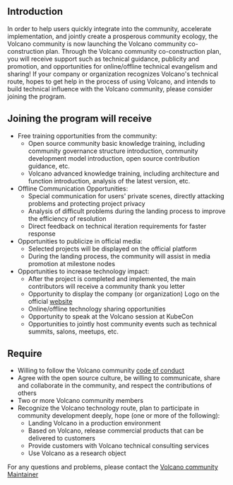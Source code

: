 ## Introduction
In order to help users quickly integrate into the community, accelerate implementation, and jointly create a prosperous community ecology, the Volcano community is now launching the Volcano community co-construction plan. Through the Volcano community co-construction plan, you will receive support such as technical guidance, publicity and promotion, and opportunities for online/offline technical evangelism and sharing! If your company or organization recognizes Volcano's technical route, hopes to get help in the process of using Volcano, and intends to build technical influence with the Volcano community, please consider joining the program.

## Joining the program will receive
- Free training opportunities from the community:
    - Open source community basic knowledge training, including community governance structure introduction, community development model introduction, open source contribution guidance, etc.
    - Volcano advanced knowledge training, including architecture and function introduction, analysis of the latest version, etc.
- Offline Communication Opportunities:
    - Special communication for users' private scenes, directly attacking problems and protecting project privacy
    - Analysis of difficult problems during the landing process to improve the efficiency of resolution
    - Direct feedback on technical iteration requirements for faster response
- Opportunities to publicize in official media:
    - Selected projects will be displayed on the official platform
    - During the landing process, the community will assist in media promotion at milestone nodes
- Opportunities to increase technology impact:
    - After the project is completed and implemented, the main contributors will receive a community thank you letter
    - Opportunity to display the company (or organization) Logo on the official [website](https://volcano.sh/en/)
    - Online/offline technology sharing opportunities
    - Opportunity to speak at the Volcano session at KubeCon
    - Opportunities to jointly host community events such as technical summits, salons, meetups, etc.

## Require
- Willing to follow the Volcano community [code of conduct](https://github.com/volcano-sh/volcano/blob/2734a21bb4df0860257c1238cc9f3e7c5ff32705/code_of_conduct.md)
- Agree with the open source culture, be willing to communicate, share and collaborate in the community, and respect the contributions of others
- Two or more Volcano community members
- Recognize the Volcano technology route, plan to participate in community development deeply, hope (one or more of the following):
    - Landing Volcano in a production environment
    - Based on Volcano, release commercial products that can be delivered to customers
    - Provide customers with Volcano technical consulting services
    - Use Volcano as a research object

For any questions and problems, please contact the [Volcano community Maintainer](https://github.com/volcano-sh/volcano/blob/master/MAINTAINERS.md)